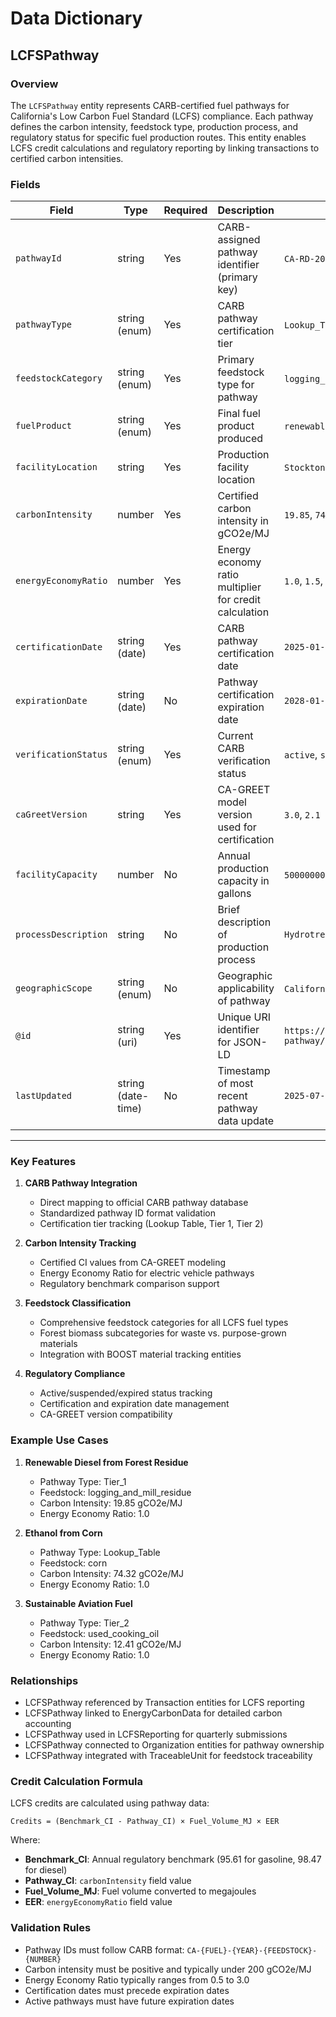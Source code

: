 # Data Dictionary

## LCFSPathway

### Overview
The `LCFSPathway` entity represents CARB-certified fuel pathways for California's Low Carbon Fuel Standard (LCFS) compliance. Each pathway defines the carbon intensity, feedstock type, production process, and regulatory status for specific fuel production routes. This entity enables LCFS credit calculations and regulatory reporting by linking transactions to certified carbon intensities.

### Fields

| Field                | Type               | Required | Description                                            | Examples                                                                        |
|----------------------|--------------------|----------|--------------------------------------------------------|---------------------------------------------------------------------------------|
| `pathwayId`          | string             | Yes      | CARB-assigned pathway identifier (primary key)         | `CA-RD-2025-LMR-001`, `CA-ET-2025-CRN-042`                                      |
| `pathwayType`        | string (enum)      | Yes      | CARB pathway certification tier                        | `Lookup_Table`, `Tier_1`, `Tier_2`                                              |
| `feedstockCategory`  | string (enum)      | Yes      | Primary feedstock type for pathway                     | `logging_and_mill_residue`, `corn`, `algae`                                     |
| `fuelProduct`        | string (enum)      | Yes      | Final fuel product produced                            | `renewable_diesel`, `ethanol`, `biodiesel`                                      |
| `facilityLocation`   | string             | Yes      | Production facility location                           | `Stockton, CA`, `Iowa`, `Western_US`                                            |
| `carbonIntensity`    | number             | Yes      | Certified carbon intensity in gCO2e/MJ                 | `19.85`, `74.32`, `12.41`                                                       |
| `energyEconomyRatio` | number             | Yes      | Energy economy ratio multiplier for credit calculation | `1.0`, `1.5`, `2.0`                                                             |
| `certificationDate`  | string (date)      | Yes      | CARB pathway certification date                        | `2025-01-15`                                                                    |
| `expirationDate`     | string (date)      | No       | Pathway certification expiration date                  | `2028-01-15`                                                                    |
| `verificationStatus` | string (enum)      | Yes      | Current CARB verification status                       | `active`, `suspended`, `expired`                                                |
| `caGreetVersion`     | string             | Yes      | CA-GREET model version used for certification          | `3.0`, `2.1`                                                                    |
| `facilityCapacity`   | number             | No       | Annual production capacity in gallons                  | `50000000`, `125000000`                                                         |
| `processDescription` | string             | No       | Brief description of production process                | `Hydrotreated renewable diesel production`                                      |
| `geographicScope`    | string (enum)      | No       | Geographic applicability of pathway                    | `California`, `Western_US`, `National`                                          |
| `@id`                | string (uri)       | Yes      | Unique URI identifier for JSON-LD                      | `https://github.com/carbondirect/BOOST/schemas/lcfs-pathway/CA-RD-2025-LMR-001` |
| `lastUpdated`        | string (date-time) | No       | Timestamp of most recent pathway data update           | `2025-07-21T14:30:00Z`                                                          |

---

### Key Features

1. **CARB Pathway Integration**
   - Direct mapping to official CARB pathway database
   - Standardized pathway ID format validation
   - Certification tier tracking (Lookup Table, Tier 1, Tier 2)

2. **Carbon Intensity Tracking**
   - Certified CI values from CA-GREET modeling
   - Energy Economy Ratio for electric vehicle pathways
   - Regulatory benchmark comparison support

3. **Feedstock Classification**
   - Comprehensive feedstock categories for all LCFS fuel types
   - Forest biomass subcategories for waste vs. purpose-grown materials
   - Integration with BOOST material tracking entities

4. **Regulatory Compliance**
   - Active/suspended/expired status tracking
   - Certification and expiration date management
   - CA-GREET version compatibility

### Example Use Cases

1. **Renewable Diesel from Forest Residue**
   - Pathway Type: Tier_1
   - Feedstock: logging_and_mill_residue
   - Carbon Intensity: 19.85 gCO2e/MJ
   - Energy Economy Ratio: 1.0

2. **Ethanol from Corn**
   - Pathway Type: Lookup_Table
   - Feedstock: corn
   - Carbon Intensity: 74.32 gCO2e/MJ
   - Energy Economy Ratio: 1.0

3. **Sustainable Aviation Fuel**
   - Pathway Type: Tier_2
   - Feedstock: used_cooking_oil
   - Carbon Intensity: 12.41 gCO2e/MJ
   - Energy Economy Ratio: 1.0

### Relationships
- LCFSPathway referenced by Transaction entities for LCFS reporting
- LCFSPathway linked to EnergyCarbonData for detailed carbon accounting
- LCFSPathway used in LCFSReporting for quarterly submissions
- LCFSPathway connected to Organization entities for pathway ownership
- LCFSPathway integrated with TraceableUnit for feedstock traceability

### Credit Calculation Formula

LCFS credits are calculated using pathway data:

```
Credits = (Benchmark_CI - Pathway_CI) × Fuel_Volume_MJ × EER
```

Where:
- **Benchmark_CI**: Annual regulatory benchmark (95.61 for gasoline, 98.47 for diesel)
- **Pathway_CI**: `carbonIntensity` field value
- **Fuel_Volume_MJ**: Fuel volume converted to megajoules
- **EER**: `energyEconomyRatio` field value

### Validation Rules
- Pathway IDs must follow CARB format: `CA-{FUEL}-{YEAR}-{FEEDSTOCK}-{NUMBER}`
- Carbon intensity must be positive and typically under 200 gCO2e/MJ
- Energy Economy Ratio typically ranges from 0.5 to 3.0
- Certification dates must precede expiration dates
- Active pathways must have future expiration dates
